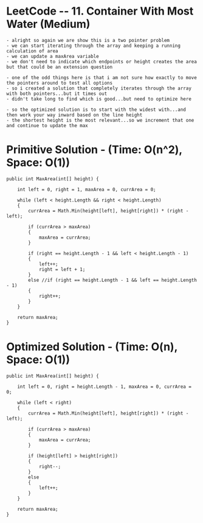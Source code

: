 
# LeetCode -- 11. Container With Most Water (Medium)

    - alright so again we are show this is a two pointer problem
    - we can start iterating through the array and keeping a running calculation of area
    - we can update a maxArea variable 
    - we don't need to indicate which endpoints or height creates the area but that could be an extension question

    - one of the odd things here is that i am not sure how exactly to move the pointers around to test all options
    - so i created a solution that completely iterates through the array with both pointers...but it times out
    - didn't take long to find which is good...but need to optimize here

    - so the optimized solution is to start with the widest with...and then work your way inward based on the line height
    - the shortest height is the most relevant...so we increment that one and continue to update the max


# Primitive Solution - (Time: O(n^2), Space: O(1))

    public int MaxArea(int[] height) {

        int left = 0, right = 1, maxArea = 0, currArea = 0;

        while (left < height.Length && right < height.Length)
        {
            currArea = Math.Min(height[left], height[right]) * (right - left);

            if (currArea > maxArea)
            {
                maxArea = currArea;
            }

            if (right == height.Length - 1 && left < height.Length - 1)
            {
                left++;
                right = left + 1;
            }
            else //if (right == height.Length - 1 && left == height.Length - 1)
            {
                right++;
            }
        }

        return maxArea;      
    }


# Optimized Solution - (Time: O(n), Space: O(1))

    public int MaxArea(int[] height) {

        int left = 0, right = height.Length - 1, maxArea = 0, currArea = 0;

        while (left < right)
        {
            currArea = Math.Min(height[left], height[right]) * (right - left);

            if (currArea > maxArea)
            {
                maxArea = currArea;
            }

            if (height[left] > height[right])
            {
                right--;
            }
            else
            {
                left++;
            }
        }

        return maxArea;      
    }












